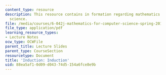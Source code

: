 ```yaml
---
content_type: resource
description: This resource contains in formation regarding mathematics for computer
  science.
file: /media/courses/6-042j-mathematics-for-computer-science-spring-2015/88ea5af10d09d04374d5154a6fce8e9b_MIT6_042JS16_Induction.pdf
file_type: application/pdf
learning_resource_types:
- Lecture Notes
ocw_type: OCWFile
parent_title: Lecture Slides
parent_type: CourseSection
resourcetype: Document
title: 'Induction: Induction'
uid: 88ea5af1-0d09-d043-74d5-154a6fce8e9b
---
```

